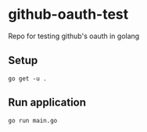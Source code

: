 # github-oauth-test
Repo for testing github's oauth in golang

## Setup

`go get -u .`

## Run application

`go run main.go`